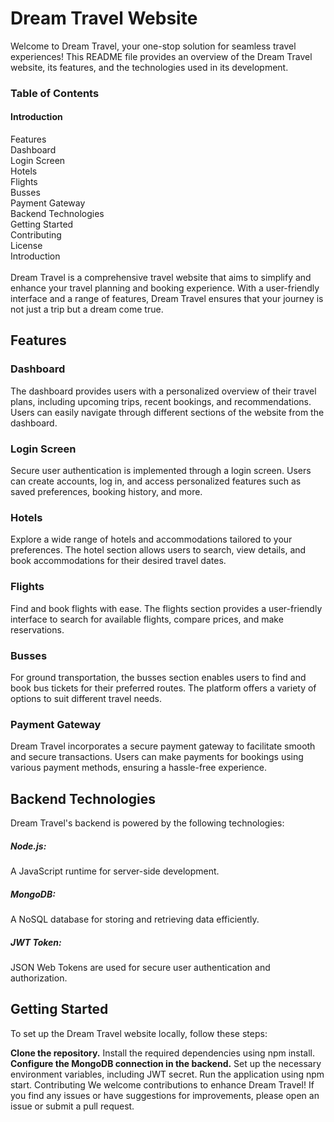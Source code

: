 <h1>Dream Travel Website</h1>
Welcome to Dream Travel, your one-stop solution for seamless travel experiences! This README file provides an overview of the Dream Travel website, its features, and the technologies used in its development.

<h3>Table of Contents</h3>
<h4>Introduction</h4>
Features<br>
Dashboard<br>
Login Screen<br>
Hotels<br>
Flights<br>
Busses<br>
Payment Gateway<br>
Backend Technologies<br>
Getting Started<br>
Contributing<br>
License<br>
Introduction<br>
<br>
Dream Travel is a comprehensive travel website that aims to simplify and enhance your travel planning and booking experience. With a user-friendly interface and a range of features, Dream Travel ensures that your journey is not just a trip but a dream come true.

<h2>Features</h2>
<h3>Dashboard</h3>
The dashboard provides users with a personalized overview of their travel plans, including upcoming trips, recent bookings, and recommendations. Users can easily navigate through different sections of the website from the dashboard.

<h3>Login Screen</h3>
Secure user authentication is implemented through a login screen. Users can create accounts, log in, and access personalized features such as saved preferences, booking history, and more.

<h3>Hotels</h3>
Explore a wide range of hotels and accommodations tailored to your preferences. The hotel section allows users to search, view details, and book accommodations for their desired travel dates.

<h3>Flights</h3>
Find and book flights with ease. The flights section provides a user-friendly interface to search for available flights, compare prices, and make reservations.

<h3>Busses</h3>
For ground transportation, the busses section enables users to find and book bus tickets for their preferred routes. The platform offers a variety of options to suit different travel needs.

<h3>Payment Gateway</h3>
Dream Travel incorporates a secure payment gateway to facilitate smooth and secure transactions. Users can make payments for bookings using various payment methods, ensuring a hassle-free experience.

<h2>Backend Technologies</h2>
Dream Travel's backend is powered by the following technologies:

<h5>Node.js:</h5> A JavaScript runtime for server-side development.
<h5>MongoDB:</h5> A NoSQL database for storing and retrieving data efficiently.
<h5>JWT Token:</h5> JSON Web Tokens are used for secure user authentication and authorization.
<h2>Getting Started</h2>
To set up the Dream Travel website locally, follow these steps:

<b>Clone the repository.</b>
Install the required dependencies using npm install.
<b>Configure the MongoDB connection in the backend.</b>
Set up the necessary environment variables, including JWT secret.
Run the application using npm start.
Contributing
We welcome contributions to enhance Dream Travel! If you find any issues or have suggestions for improvements, please open an issue or submit a pull request.

 
